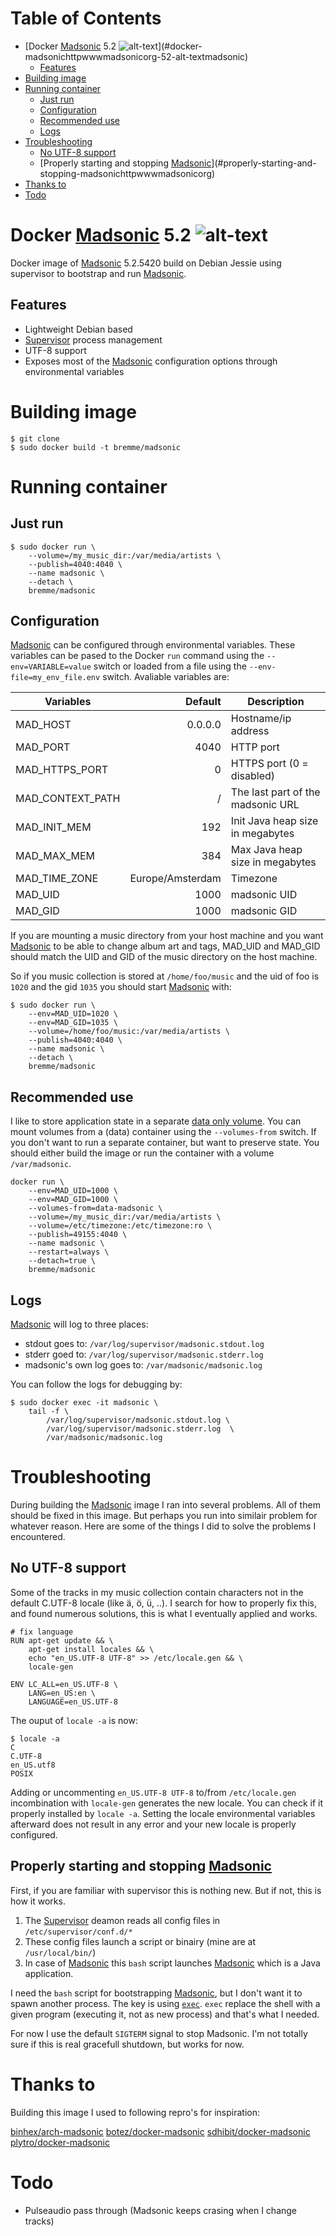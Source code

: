<!-- START doctoc generated TOC please keep comment here to allow auto update -->
<!-- DON'T EDIT THIS SECTION, INSTEAD RE-RUN doctoc TO UPDATE -->
# Table of Contents

- [Docker [Madsonic](http://www.madsonic.org/) 5.2 ![alt-text][madsonic]](#docker-madsonichttpwwwmadsonicorg-52-alt-textmadsonic)
  - [Features](#features)
- [Building image](#building-image)
- [Running container](#running-container)
  - [Just run](#just-run)
  - [Configuration](#configuration)
  - [Recommended use](#recommended-use)
  - [Logs](#logs)
- [Troubleshooting](#troubleshooting)
  - [No UTF-8 support](#no-utf-8-support)
  - [Properly starting and stopping [Madsonic](http://www.madsonic.org/)](#properly-starting-and-stopping-madsonichttpwwwmadsonicorg)
- [Thanks to](#thanks-to)
- [Todo](#todo)

<!-- END doctoc generated TOC please keep comment here to allow auto update -->

# Docker [Madsonic](http://www.madsonic.org/) 5.2 ![alt-text][madsonic]

Docker image of [Madsonic](http://www.madsonic.org/) 5.2.5420 build on Debian Jessie using supervisor to bootstrap and run [Madsonic](http://www.madsonic.org/).

## Features

* Lightweight Debian based
* [Supervisor](http://supervisord.org/) process management
* UTF-8 support
* Exposes most of the [Madsonic](http://www.madsonic.org/) configuration options through environmental variables

# Building image

```shell
$ git clone
$ sudo docker build -t bremme/madsonic
```

# Running container

## Just run

```shell
$ sudo docker run \
    --volume=/my_music_dir:/var/media/artists \
    --publish=4040:4040 \
    --name madsonic \
    --detach \
    bremme/madsonic
```

## Configuration

[Madsonic](http://www.madsonic.org/) can be configured through environmental variables. These variables can be pased to the Docker `run` command using the `--env=VARIABLE=value` switch or loaded from a file using the `--env-file=my_env_file.env` switch. Avaliable variables are:


| Variables         | Default           |   Description                     |
|-------------------|------------------:|-----------------------------------|
| MAD_HOST          | 0.0.0.0           | Hostname/ip address               |
| MAD_PORT          | 4040              | HTTP port                         |
| MAD_HTTPS_PORT    | 0                 | HTTPS port (0 = disabled)         |
| MAD_CONTEXT_PATH  | /                 | The last part of the madsonic URL |
| MAD_INIT_MEM      | 192               | Init Java heap size in megabytes  |
| MAD_MAX_MEM       | 384               | Max Java heap size in megabytes   |
| MAD_TIME_ZONE     | Europe/Amsterdam  | Timezone                          |
| MAD_UID           | 1000              | madsonic UID                      |
| MAD_GID           | 1000              | madsonic GID                      |
 
If you are mounting a music directory from your host machine and you want [Madsonic](http://www.madsonic.org/) to be able to change album art and tags, MAD_UID and MAD_GID should match the UID and GID of the music directory on the host machine.

So if you music collection is stored at `/home/foo/music` and the uid of foo is `1020` and the gid `1035` you should start [Madsonic](http://www.madsonic.org/) with:

```shell
$ sudo docker run \
    --env=MAD_UID=1020 \
    --env=MAD_GID=1035 \
    --volume=/home/foo/music:/var/media/artists \
    --publish=4040:4040 \
    --name madsonic \
    --detach \
    bremme/madsonic
```


## Recommended use

I like to store application state in a separate [data only volume](https://docs.docker.com/userguide/dockervolumes/). You can mount volumes from a (data) container using the `--volumes-from` switch. If you don't want to run a separate container, but want to preserve state. You should either build the image or run the container with a volume `/var/madsonic`.

```shell
docker run \
    --env=MAD_UID=1000 \
    --env=MAD_GID=1000 \
    --volumes-from=data-madsonic \
    --volume=/my_music_dir:/var/media/artists \
    --volume=/etc/timezone:/etc/timezone:ro \
    --publish=49155:4040 \
    --name madsonic \
    --restart=always \
    --detach=true \
    bremme/madsonic
```

## Logs

[Madsonic](http://www.madsonic.org/) will log to three places:

* stdout goes to: `/var/log/supervisor/madsonic.stdout.log`
* stderr goed to: `/var/log/supervisor/madsonic.stderr.log`
* madsonic's own log goes to: `/var/madsonic/madsonic.log`

You can follow the logs for debugging by:

```shell
$ sudo docker exec -it madsonic \
    tail -f \
        /var/log/supervisor/madsonic.stdout.log \
        /var/log/supervisor/madsonic.stderr.log  \
        /var/madsonic/madsonic.log
```

# Troubleshooting 

During building the [Madsonic](http://www.madsonic.org/) image I ran into several problems. All of them should be fixed in this image. But perhaps you run into similair problem for whatever reason. Here are some of the things I did to solve the problems I encountered.

## No UTF-8 support

Some of the tracks in my music collection contain characters not in the default C.UTF-8 locale (like ä, ö, ü, ..). I search for how to properly fix this, and found numerous solutions, this is what I eventually applied and works.

```
# fix language
RUN apt-get update && \
    apt-get install locales && \
    echo "en_US.UTF-8 UTF-8" >> /etc/locale.gen && \
    locale-gen

ENV LC_ALL=en_US.UTF-8 \
    LANG=en_US:en \
    LANGUAGE=en_US.UTF-8
```

The ouput of `locale -a` is now:

```shell
$ locale -a
C
C.UTF-8
en_US.utf8
POSIX
```

Adding or uncommenting `en_US.UTF-8 UTF-8` to/from `/etc/locale.gen` incombination with `locale-gen` generates the new locale. You can check if it properly installed by `locale -a`. Setting the locale environmental variables afterward does not result in any error and your new locale is properly configured.

## Properly starting and stopping [Madsonic](http://www.madsonic.org/)

First, if you are familiar with supervisor this is nothing new. But if not, this is how it works.

1. The [Supervisor](http://supervisord.org/) deamon reads all config files in `/etc/supervisor/conf.d/*`
2. These config files launch a script or binairy (mine are at `/usr/local/bin/`)
3. In case of [Madsonic](http://www.madsonic.org/) this `bash` script launches [Madsonic](http://www.madsonic.org/) which is a Java application.

I need the `bash` script for bootstrapping [Madsonic](http://www.madsonic.org/), but I don't want it to spawn another process. The key is using [`exec`](http://wiki.bash-hackers.org/commands/builtin/exec). `exec` replace the shell with a given program (executing it, not as new process) and that's what I needed.

For now I use the default `SIGTERM` signal to stop Madsonic. I'm not totally sure if this is real gracefull shutdown, but works for now.

# Thanks to

Building this image I used to following repro's for inspiration:

[binhex/arch-madsonic](https://github.com/binhex/arch-madsonic)
[botez/docker-madsonic](https://github.com/botez/docker-madsonic)
[sdhibit/docker-madsonic](https://github.com/sdhibit/docker-madsonic)
[plytro/docker-madsonic](https://github.com/plytro/docker-madsonic)

# Todo

* Pulseaudio pass through (Madsonic keeps crasing when I change tracks)

[madsonic]: http://forum.madsonic.org/styles/prosilver_se/imageset/logo.default.png "Madsonic" 
